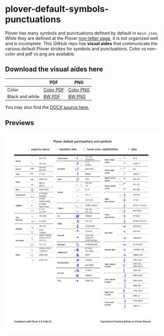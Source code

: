 # plover-default-symbols-punctuations
Plover has many symbols and punctuations defined by default in `main.json`. While they are defined at the Plover [non-letter page,](https://www.openstenoproject.org/learn-plover/lesson-7-non-letters.html) it is not organized well and is incomplete. This GitHub repo has **visual aides** that communicate the various default Plover strokes for symbols and punctuations. Color vs non-color and pdf vs png are available.

## Download the visual aides here

| | PDF | PNG |
|-|-------|-------------|
|Color| [Color PDF](symbols_color.pdf) | [Color PNG](symbols_color.png) |
|Black and white| [BW PDF](symbols_BW.pdf) | [BW PNG](symbols_BW.png) |

You may also find the [DOCX source here.](source/symbols.docx)

## Previews

![Color PNG](symbols_color.png)

